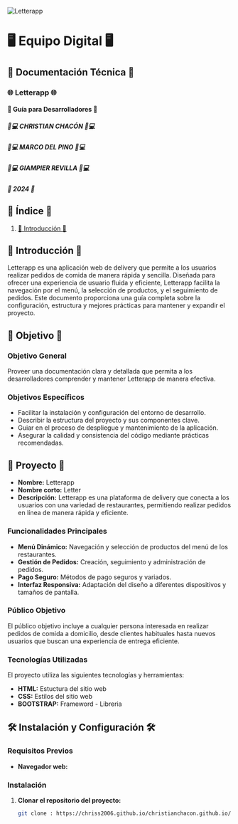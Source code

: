 ![Letterapp](imagenes/logo%20app.png)

# 🖥️ Equipo Digital 🖥️

## 📄 Documentación Técnica 📄

### 🌐 Letterapp 🌐
#### 📄 Guía para Desarrolladores 📄

##### 🧑💻 CHRISTIAN CHACÓN 🧑💻
##### 🧑💻 MARCO DEL PINO 🧑💻
##### 🧑💻 GIAMPIER REVILLA 🧑💻
##### 📅 2024 📅

## 📑 Índice 📑
1. [📄 Introducción 📄](#📄-introducción-📄)


## 📄 Introducción 📄

Letterapp es una aplicación web de delivery que permite a los usuarios realizar pedidos de comida de manera rápida y sencilla. Diseñada para ofrecer una experiencia de usuario fluida y eficiente, Letterapp facilita la navegación por el menú, la selección de productos, y el seguimiento de pedidos. Este documento proporciona una guía completa sobre la configuración, estructura y mejores prácticas para mantener y expandir el proyecto.

## 🎯 Objetivo 🎯

### Objetivo General
Proveer una documentación clara y detallada que permita a los desarrolladores comprender y mantener Letterapp de manera efectiva.

### Objetivos Específicos
- Facilitar la instalación y configuración del entorno de desarrollo.
- Describir la estructura del proyecto y sus componentes clave.
- Guiar en el proceso de despliegue y mantenimiento de la aplicación.
- Asegurar la calidad y consistencia del código mediante prácticas recomendadas.

## 🚀 Proyecto 🚀
- **Nombre:** Letterapp
- **Nombre corto:** Letter
- **Descripción:** Letterapp es una plataforma de delivery que conecta a los usuarios con una variedad de restaurantes, permitiendo realizar pedidos en línea de manera rápida y eficiente.

### Funcionalidades Principales
- **Menú Dinámico:** Navegación y selección de productos del menú de los restaurantes.
- **Gestión de Pedidos:** Creación, seguimiento y administración de pedidos.
- **Pago Seguro:** Métodos de pago seguros y variados.
- **Interfaz Responsiva:** Adaptación del diseño a diferentes dispositivos y tamaños de pantalla.

### Público Objetivo
El público objetivo incluye a cualquier persona interesada en realizar pedidos de comida a domicilio, desde clientes habituales hasta nuevos usuarios que buscan una experiencia de entrega eficiente.

### Tecnologías Utilizadas
El proyecto utiliza las siguientes tecnologías y herramientas:

- **HTML:** Estuctura del sitio web
- **CSS:** Estilos del sitio web
- **BOOTSTRAP:** Frameword - Libreria


## 🛠️ Instalación y Configuración 🛠️

### Requisitos Previos
- **Navegador web:** 

### Instalación
1. **Clonar el repositorio del proyecto:**

   ```bash
   git clone : https://chriss2006.github.io/christianchacon.github.io/leterap%20yp/
  
